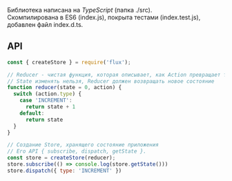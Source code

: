 Библиотека написана на *TypeScript* (папка ./src).  
Скомпилирована в ES6 (index.js), покрыта тестами (index.test.js), добавлен файл index.d.ts.  

## API
```javascript
const { createStore } = require('flux');

// Reducer - чистая функция, которая описывает, как Action превращает текущее состояние в новое.
// State изменять нельзя, Reducer должен возвращать новое состояние
function reducer(state = 0, action) {
  switch (action.type) {
    case 'INCREMENT':
      return state + 1
    default:
      return state
  }
}

// Создание Store, хранящего состояние приложения
// Его API { subscribe, dispatch, getState }.
const store = createStore(reducer);
store.subscribe(() => console.log(store.getState()))
store.dispatch({ type: 'INCREMENT' })
```
